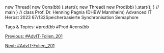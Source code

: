 new Thread( new Cons(bb) ).start();
new Thread( new Prod(bb) ).start();
} // main
} // class
Prof. Dr. Henning Pagnia (DHBW Mannheim) Advanced IT Herbst 2023 67/132Speicherbasierte Synchronisation Semaphore

   Tags & Topics:
   #prod(bb
   #Prod
   #cons(bb

[Previous: #AdvIT-Folien_201](AdvIT-Folien_201.md)

[Next: #AdvIT-Folien_201](AdvIT-Folien_201.md)